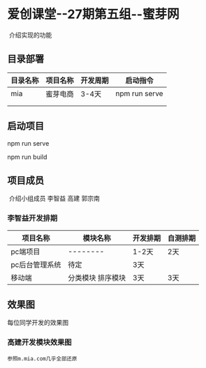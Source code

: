 # 爱创课堂--27期第五组--蜜芽网

​	介绍实现的功能

## 目录部署

| 目录名称    | 项目名称 | 开发周期 | 启动指令 |
| ----------- | -------- | -------- | -------- |
| mia |     蜜芽电商     |     3-4天     |    npm run serve      |
|             |          |          |          |
|             |          |          |          |

## 启动项目

npm run serve

npm run build

## 项目成员

​	介绍小组成员
    李智益
    高建
    郭宗南


### 李智益开发排期

| 项目名称 | 模块名称 | 开发排期 | 自测排期 |
| -------- | -------- | -------- | -------- |
| pc端项目 |--------| 1-2天   | 2天       |
|pc后台管理系统  | 待定 | 3天    |        | 
| 移动端   | 分类模块 排序模块 |  3天  |   3天     |


## 效果图

每位同学开发的效果图

### 高建开发模块效果图

    参照m.mia.com几乎全部还原







